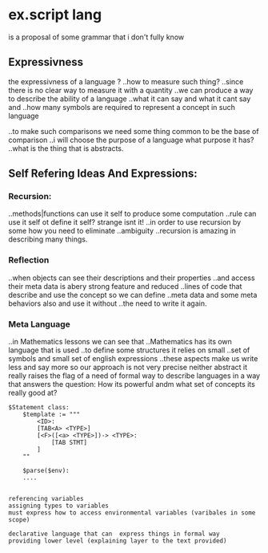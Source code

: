 # ex.script lang
is a proposal of some grammar that i don't fully know

## Expressivness
the expressivness of a language ?
..how to measure such thing?
..since there is no clear way to measure it with a quantity
..we can produce a way to describe the ability of a language
..what it can say and what it cant say and
..how many symbols are required to represent a concept in such language

..to make such comparisons we need some thing common to be the base of comparison
..i will choose the purpose of a language what purpose it has?
..what is the thing that is abstracts.

## Self Refering Ideas And Expressions:
### Recursion:
..methods|functions can use it self to produce some computation
..rule can use it self ot define it self? strange isnt it!
..in order to use recursion by some how you need to eliminate 
..ambiguity
..recursion is amazing in describing many things.

### Reflection
..when objects can see their descriptions and their properties
..and access their meta data is abery strong feature and reduced
..lines of code that describe and use the concept so we can define
..meta data and some meta behaviors also and use it without 
..the need to write it again.

### Meta Language
..in Mathematics lessons we can see that
..Mathematics has its own language that is used
..to define some structures it relies on small
..set of symbols and small set of english expressions
..these aspects make us write less and say more 
so our approach is not very precise neither abstract
it really raises the flag of a need of formal way to describe
languages in a way that answers the question:
How its powerful andm what set of concepts its really good at?


```xscript
$Statement class:
    $template := """
        <ID>:
        [TAB<A> <TYPE>]
        [<F>([<a> <TYPE>])-> <TYPE>:
            [TAB STMT]
        ]
    ""

    $parse($env):
    ....


referencing variables
assigning types to variables
must express how to access environmental variables (varibales in some scope)

declarative language that can  express things in formal way
providing lower level (explaining layer to the text provided)
```
